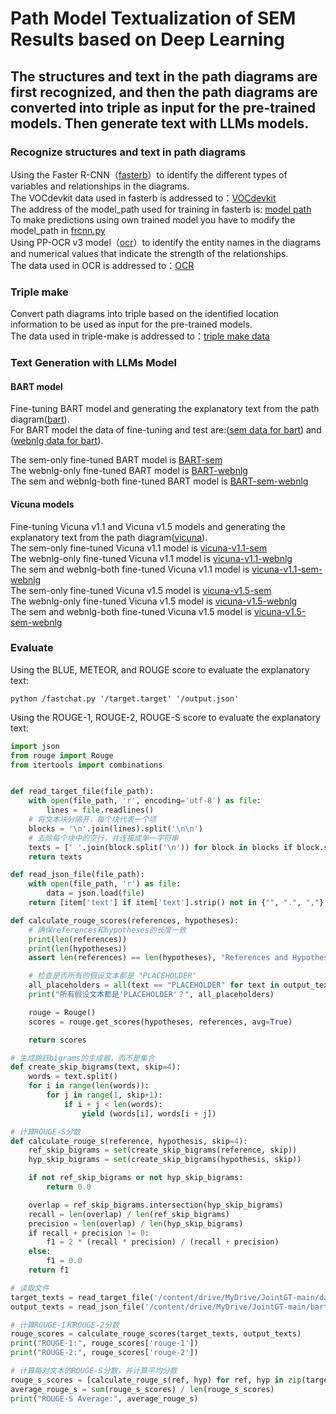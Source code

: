 # Path Model Textualization of SEM Results based on Deep Learning

## The structures and text in the path diagrams are first recognized, and then the path diagrams are converted into triple as input for the pre-trained models. Then generate text with LLMs models.

### Recognize structures and text in path diagrams  
Using the Faster R-CNN（[fasterb](./Faster%20R-CNN/fasterb.ipynb)）to identify the different types of variables and relationships in the diagrams.   
The VOCdevkit data used in fasterb is addressed to：[VOCdevkit](https://drive.google.com/drive/folders/1p83AQXnND1E0L-8fe6wyJ5h3iYOmedtS?usp=sharing)  
The address of the model_path used for training in fasterb is: [model path](https://drive.google.com/file/d/1p4p4ggyRxQf6Lj71_lWvQR7x2oP27VWU/view?usp=drive_link)  
To make predictions using own trained model you have to modify the model_path in [frcnn.py](./Faster%20R-CNN/frcnn.py)  
Using PP-OCR v3 model（[ocr](./OCR/ocr.ipynb)）to  identify the entity names in the diagrams and numerical values that indicate the strength of the relationships.  
The data used in OCR is addressed to：[OCR](https://drive.google.com/drive/folders/1zYbr7nK6TnTxJvXbI4u5pEhUzA6jZeds?usp=drive_link)

### Triple make
Convert path diagrams into triple based on the identified location information to be used as input for the pre-trained models.  
The data used in triple-make is addressed to：[triple make data](https://drive.google.com/drive/folders/11_IeStniuELiaVb5CMHKkATcUzlikTAq?usp=drive_link)

### Text Generation with LLMs Model  
#### BART model  
Fine-tuning BART model and generating the explanatory text from the path diagram([bart](./BART%20fine-tune/bart%20fine-tuning.ipynb)).  
For BART model the data of fine-tuning and test are:([sem data for bart](./BART%20fine-tune/sem%20data)) and ([webnlg data for bart](./BART%20fine-tune/webnlg%20data)).  

The sem-only fine-tuned BART model is [BART-sem](https://drive.google.com/drive/folders/1CCTphg1q12PZrqw1sbSdP45resW1eO7D?usp=drive_link)  
The webnlg-only fine-tuned BART model is [BART-webnlg](https://drive.google.com/drive/folders/1eWQQB22gsAYUjJiosqO9JTfNaFHXf8WY?usp=drive_link)  
The sem and webnlg-both fine-tuned BART model is [BART-sem-webnlg](https://drive.google.com/drive/folders/18XzlxcZELF82bfaJbi_mUnNv6HwDdRXV?usp=drive_link)  

#### Vicuna models
Fine-tuning Vicuna v1.1 and Vicuna v1.5 models and generating the explanatory text from the path diagram([vicuna](./Vicuna%20fine-tune/vicuna_finetune_generate.ipynb)).  
The sem-only fine-tuned Vicuna v1.1 model is [vicuna-v1.1-sem](https://drive.google.com/drive/folders/1--qxAbNLNBZCz6mfU7ufqKYVb1H8zppD?usp=drive_link)  
The webnlg-only fine-tuned Vicuna v1.1 model is [vicuna-v1.1-webnlg](https://drive.google.com/drive/folders/1QDriTnGETuUhuaUPWXDq3tAfarrrBH3x?usp=drive_link)  
The sem and webnlg-both fine-tuned Vicuna v1.1 model is [vicuna-v1.1-sem-webnlg](https://drive.google.com/drive/folders/1AMc_WGhNUcS1j8wVCChwcxSLP_3porcu?usp=drive_link)  
The sem-only fine-tuned Vicuna v1.5 model is [vicuna-v1.5-sem](https://drive.google.com/drive/folders/1-1Hbd5O4Rn0PjpCaETiyt7NivS6rRgmZ?usp=drive_link)  
The webnlg-only fine-tuned Vicuna v1.5 model is [vicuna-v1.5-webnlg](https://drive.google.com/drive/folders/1NSpmPChyAwJGnk0zYr9LtjNVO3XqJ7Ab?usp=drive_link)  
The sem and webnlg-both fine-tuned Vicuna v1.5 model is [vicuna-v1.5-sem-webnlg](https://drive.google.com/drive/folders/1BBPpexE9mjMQeVIJ-fmKQMEo_UdZUbgl?usp=drive_link)  

### Evaluate  
Using the BLUE, METEOR, and ROUGE score to evaluate the explanatory text:
```
python /fastchat.py '/target.target' '/output.json'
```

Using the ROUGE-1, ROUGE-2, ROUGE-S score to evaluate the explanatory text:
```Python
import json
from rouge import Rouge
from itertools import combinations


def read_target_file(file_path):
    with open(file_path, 'r', encoding='utf-8') as file:
        lines = file.readlines()
    # 将文本块分隔开，每个块代表一个项
    blocks = '\n'.join(lines).split('\n\n')
    # 去除每个块中的空行，并连接成单一字符串
    texts = [' '.join(block.split('\n')) for block in blocks if block.strip() != '']
    return texts

def read_json_file(file_path):
    with open(file_path, 'r') as file:
        data = json.load(file)
    return [item['text'] if item['text'].strip() not in {"", ".", ","} else "PLACEHOLDER" for item in data]

def calculate_rouge_scores(references, hypotheses):
    # 确保references和hypotheses的长度一致
    print(len(references))
    print(len(hypotheses))
    assert len(references) == len(hypotheses), "References and Hypotheses lengths do not match."

    # 检查是否所有的假设文本都是 "PLACEHOLDER"
    all_placeholders = all(text == "PLACEHOLDER" for text in output_texts)
    print("所有假设文本都是'PLACEHOLDER'？", all_placeholders)

    rouge = Rouge()
    scores = rouge.get_scores(hypotheses, references, avg=True)

    return scores

# 生成跳跃bigrams的生成器，而不是集合
def create_skip_bigrams(text, skip=4):
    words = text.split()
    for i in range(len(words)):
        for j in range(1, skip+1):
            if i + j < len(words):
                yield (words[i], words[i + j])

# 计算ROUGE-S分数
def calculate_rouge_s(reference, hypothesis, skip=4):
    ref_skip_bigrams = set(create_skip_bigrams(reference, skip))
    hyp_skip_bigrams = set(create_skip_bigrams(hypothesis, skip))

    if not ref_skip_bigrams or not hyp_skip_bigrams:
        return 0.0

    overlap = ref_skip_bigrams.intersection(hyp_skip_bigrams)
    recall = len(overlap) / len(ref_skip_bigrams)
    precision = len(overlap) / len(hyp_skip_bigrams)
    if recall + precision != 0:
        f1 = 2 * (recall * precision) / (recall + precision)
    else:
        f1 = 0.0
    return f1

# 读取文件
target_texts = read_target_file('/content/drive/MyDrive/JointGT-main/data/webnlg/test.target')
output_texts = read_json_file('/content/drive/MyDrive/JointGT-main/bart/sem_fintune/bart_fintune_output.json')

# 计算ROUGE-1和ROUGE-2分数
rouge_scores = calculate_rouge_scores(target_texts, output_texts)
print("ROUGE-1:", rouge_scores['rouge-1'])
print("ROUGE-2:", rouge_scores['rouge-2'])

# 计算每对文本的ROUGE-S分数，并计算平均分数
rouge_s_scores = [calculate_rouge_s(ref, hyp) for ref, hyp in zip(target_texts, output_texts)]
average_rouge_s = sum(rouge_s_scores) / len(rouge_s_scores)
print("ROUGE-S Average:", average_rouge_s)
```

